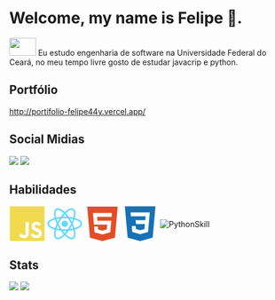 # Welcome, my name is Felipe :wave:.

<img src="https://cdn.pixabay.com/photo/2020/02/26/02/30/brazil-4880477_1280.png" target="_blank" height="32" width="48"> Eu estudo engenharia de software na Universidade Federal do Ceará, no meu tempo livre gosto de estudar javacrip e python.

## Portfólio
http://portifolio-felipe44y.vercel.app/

## Social Midias
<a href="https://www.linkedin.com/in/felipe-silva-508777190/">
<img src="https://img.shields.io/badge/LinkedIn-0077B5?style=for-the-badge&logo=linkedin&logoColor=white" target="_blank"></a>
<a href="https://www.instagram.com/_lipim_44/">
<img src="https://img.shields.io/badge/Instagram-E4405F?style=for-the-badge&logo=instagram&logoColor=white" target="_blank"></a>

## Habilidades
<div>
  <img align="center" alt="JsSkill" height="64" width="64" src="https://raw.githubusercontent.com/devicons/devicon/master/icons/javascript/javascript-plain.svg"/>
  <img align="center" alt="ReactSkill" height="64" width="64" src="https://raw.githubusercontent.com/devicons/devicon/master/icons/react/react-original.svg"/>
  <img align="center" alt="HTMLSkill" height="64" width="64" src="https://raw.githubusercontent.com/devicons/devicon/master/icons/html5/html5-plain.svg"/>
  <img align="center" alt="CSSSkill" height="64" width="64" src="https://raw.githubusercontent.com/devicons/devicon/master/icons/css3/css3-plain.svg"/>
  <img align="center" alt="PythonSkill" height="64" width="64" src="https://cdn.jsdelivr.net/gh/devicons/devicon/icons/python/python-original.svg"/>
</div>

## Stats
<div>
  <img height="180em" src="https://github-readme-stats.vercel.app/api?username=felipe44y&show_icons=true&theme=radical&include_all_commits=true&count_private=true"/>
  <img height="180em" src="https://github-readme-stats.vercel.app/api/top-langs/?username=felipe44y&layout=compact&langs_count=16&theme=radical"/>
</div>
